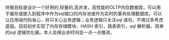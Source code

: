 终极目标是设计一个好用的,轻量的,高并发，高性能的OLTP内存数据库，可以用于缓存或嵌入到程序中作为sql接口的内存池或作为实时的事务处理数据库。可以让应用端代码省心，并只关心业务逻辑；业务逻辑只关注sql 语句，不用过多考虑底层。目前初步实现了内存存储模块，HASH 索引，跳表索引，sql 解析器，简单的sql 逻辑优化器。本人会用业余时间会一点一点推进。
